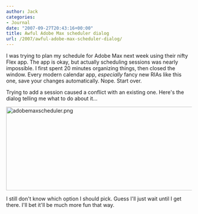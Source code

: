 ```yaml
---
author: Jack
categories:
- Journal
date: "2007-09-27T20:43:16+00:00"
title: Awful Adobe Max scheduler dialog
url: /2007/awful-adobe-max-scheduler-dialog/
---
```


I was trying to plan my schedule for Adobe Max next week using their nifty Flex app. The app is okay, but actually scheduling sessions was nearly impossible. I first spent 20 minutes organizing things, then closed the window. Every modern calendar app, _especially_ fancy new RIAs like this one, save your changes automatically. Nope. Start over. 

Trying to add a session caused a conflict with an existing one. Here's the dialog telling me what to do about it&#8230; 


<img src="/files/adobemaxscheduler.png" alt="adobemaxscheduler.png" border="0" width="586" height="227" /> 

I still don't know which option I should pick. Guess I'll just wait until I get there. I'll bet it'll be much more fun that way.
